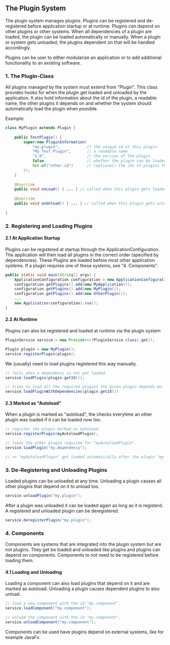 ## The Plugin System

The plugin system manages plugins. Plugins can be registered and de-registered before application startup or at runtime. Plugins can depend on other plugins or other systems. When all dependencies of a plugin are loaded, the plugin can be loaded automatically or manually. When a plugin or system gets unloaded, the plugins dependent on that will be handled accordingly. 

Plugins can be user to either modularize an application or to add additional functionality to an existing software.



### 1. The Plugin-Class

All plugins managed by the system must extend from "Plugin". This class provides hooks for when the plugin get loaded and unloaded by the application. It also hold information about the id of the plugin, a readable name, the other plugins it depends on and whether the system should automatically load the plugin when possible.

Example:

```java
class MyPlugin extends Plugin {
    
    public TestPlugin() {
        super(new PluginInformation(
            "my.plugin",            // the unique id of this plugin 
            "My Test Plugin",       // a readable name
            "1.0",                  // the version of the plugin
            false,                  // whether the plugin can be loaded automatically
            Set.of("other.id")      // (optional) the ids of plugins that must be loaded for this plugin to be able to load
        ));
    }
    
    @Override
    public void onLoad() { ... } // called when this plugin gets loaded.
    
    @Override
    public void onUnload() { ... } // called when this plugin gets unloaded.
    
}
```





### 2. Registering and Loading Plugins



#### 2.1 At Application Startup

Plugins can be registered at startup through the ApplicationConfiguration. The application will then load all plugins in the correct order (specified by dependencies). These Plugins are loaded before most other application systems. If a plugin requires one of these systems, see "4. Components".

```java
public static void main(String[] args) {
    ApplicationConfiguration configuration = new ApplicationConfiguration();
    configuration.getPlugins().add(new MyApplication());
    configuration.getPlugins().add(new MyPlugin());
    configuration.getPlugins().add(new OtherPlugin());
    ...
    new Application(configuration).run();   
}
```



#### 2.2 At Runtime

Plugins can also be registered and loaded at runtime via the plugin system

```java
PluginService service = new Provider<>(PluginService.class).get();

Plugin plugin = new MyPlugin();
service.registerPlugin(plugin);
```

We (usually) need to load plugins registered this way manually.

```java
// fails when a dependency is not yet loaded.
service.loadPlugin(plugin.getId());

// tries to load all the required plugins the given plugin depends on.
service.loadPluginWithDependencies(plugin.getId())
```



#### 2.3 Marked as "Autoload"

When a plugin is marked as "autoload", the checks everytime an other plugin was loaded if it can be loaded now too.

```java
// register the plugin marked as autoload.
service.registerPlugin(myAutoloadPlugin);

// loads the other plugin required for "myAutoloadPlugin".
service.loadPlugin("my.dependency");

// => "myAutoloadPlugin" get loaded automatically after the plugin "my.dependency".
```





### 3. De-Registering and Unloading Plugins

Loaded plugins can be unloaded at any time. Unloading a plugin causes all other plugins that depend on it to unload too.

```java
service.unloadPlugin("my.plugin");
```

After a plugin was unloaded it can be loaded again as long as it is registerd. A registered and unloaded plugin can be deregistered.

```java
service.deregisterPlugin("my.plugin");
```





### 4. Components

Components are systems that are integrated into the plugin system but are not plugins. They get be loaded and unloaded like plugins and plugins can depend on components. Components to not need to be registered before loading them.



#### 4.1 Loading and Unloading

Loading a component can also load plugins that depend on it and are marked as autoload. Unloading a plugin causes dependent plugins to also unload.

```java
// load a new component with the id "my.component".
service.loadComponent("my.component");

// unload the component with the id "my.component".
service.unloadComponent("my.component");
```

Components can be used have plugins depend on external systems, like for example JavaFx.
